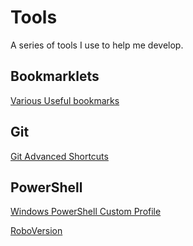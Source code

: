 # Tools

A series of tools I use to help me develop.

## Bookmarklets
[Various Useful bookmarks](./Bookmarklets#bookmarklets)

## Git
[Git Advanced Shortcuts](./Git#git)

## PowerShell
[Windows PowerShell Custom Profile](./Windows%20PowerShell#windows-powershell)

[RoboVersion](https://github.com/Eryoneta/Roboversion#roboversion)